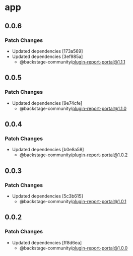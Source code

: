 # app

## 0.0.6

### Patch Changes

- Updated dependencies [173a569]
- Updated dependencies [3ef985a]
  - @backstage-community/plugin-report-portal@1.1.1

## 0.0.5

### Patch Changes

- Updated dependencies [9e74cfe]
  - @backstage-community/plugin-report-portal@1.1.0

## 0.0.4

### Patch Changes

- Updated dependencies [b0e8a58]
  - @backstage-community/plugin-report-portal@1.0.2

## 0.0.3

### Patch Changes

- Updated dependencies [5c3b615]
  - @backstage-community/plugin-report-portal@1.0.1

## 0.0.2

### Patch Changes

- Updated dependencies [ff8d6ea]
  - @backstage-community/plugin-report-portal@1.0.0
